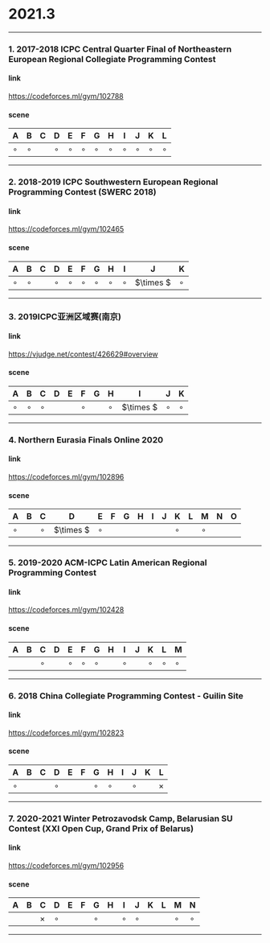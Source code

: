 # 2021.3

----

### 1. 2017-2018 ICPC Central Quarter Final of Northeastern European Regional Collegiate Programming Contest

#### link

https://codeforces.ml/gym/102788

#### scene

| A       | B       | C    | D       | E       | F       | G       | H       | I       | J       | K       | L       |
| ------- | ------- | ---- | ------- | ------- | ------- | ------- | ------- | ------- | ------- | ------- | ------- |
| $\circ$ | $\circ$ |      | $\circ$ | $\circ$ | $\circ$ | $\circ$ | $\circ$ | $\circ$ | $\circ$ | $\circ$ | $\circ$ |

----

### 2. 2018-2019 ICPC Southwestern European Regional Programming Contest (SWERC 2018)

#### link 

https://codeforces.ml/gym/102465

#### scene

| A       | B       | C    | D       | E       | F       | G       | H       | I       | J         | K       |
| ------- | ------- | ---- | ------- | ------- | ------- | ------- | ------- | ------- | --------- | ------- |
| $\circ$ | $\circ$ |      | $\circ$ | $\circ$ | $\circ$ | $\circ$ | $\circ$ | $\circ$ | $\times $ | $\circ$ |

----

### 3. 2019ICPC亚洲区域赛(南京)

#### link 

https://vjudge.net/contest/426629#overview

#### scene

| A       | B       | C       | D    | E    | F       | G    | H       | I         | J       | K       |
| ------- | ------- | ------- | ---- | ---- | ------- | ---- | ------- | --------- | ------- | ------- |
| $\circ$ | $\circ$ | $\circ$ |      |      | $\circ$ |      | $\circ$ | $\times $ | $\circ$ | $\circ$ |

-----

### 4. Northern Eurasia Finals Online 2020

#### link

https://codeforces.ml/gym/102896

#### scene

| A       | B    | C       | D         | E       | F    | G    | H    | I    | J    | K       | L    | M       | N    | O    |
| ------- | ---- | ------- | --------- | ------- | ---- | ---- | ---- | ---- | ---- | ------- | ---- | ------- | ---- | ---- |
| $\circ$ |      | $\circ$ | $\times $ | $\circ$ |      |      |      |      |      | $\circ$ |      | $\circ$ |      |      |

---

### 5. 2019-2020 ACM-ICPC Latin American Regional Programming Contest

#### link

https://codeforces.ml/gym/102428

#### scene

| A    | B    | C       | D    | E       | F       | G       | H    | I       | J    | K       | L       | M       |
| ---- | ---- | ------- | ---- | ------- | ------- | ------- | ---- | ------- | ---- | ------- | ------- | ------- |
|      |      | $\circ$ |      | $\circ$ | $\circ$ | $\circ$ |      | $\circ$ |      | $\circ$ | $\circ$ | $\circ$ |

----

### 6. 2018 China Collegiate Programming Contest - Guilin Site

#### link

https://codeforces.ml/gym/102823

#### scene

| A       | B    | C    | D       | E    | F    | G       | H       | I    | J       | K    | L        |
| ------- | ---- | ---- | ------- | ---- | ---- | ------- | ------- | ---- | ------- | ---- | -------- |
| $\circ$ |      |      | $\circ$ |      |      | $\circ$ | $\circ$ |      | $\circ$ |      | $\times$ |

-----

### 7. 2020-2021 Winter Petrozavodsk Camp, Belarusian SU Contest (XXI Open Cup, Grand Prix of Belarus)

#### link

https://codeforces.ml/gym/102956

#### scene

| A    | B    | C        | D       | E    | F    | G       | H    | I       | J       | K    | L    | M       | N       |
| ---- | ---- | -------- | ------- | ---- | ---- | ------- | ---- | ------- | ------- | ---- | ---- | ------- | ------- |
|      |      | $\times$ | $\circ$ |      |      | $\circ$ |      | $\circ$ | $\circ$ |      |      | $\circ$ | $\circ$ |

-----

### 
